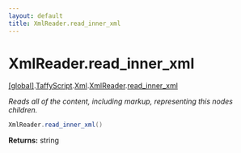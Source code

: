 ```yaml
---
layout: default
title: XmlReader.read_inner_xml
---
```


# XmlReader.read_inner_xml

[\[global\]]({{site.baseurl}}/docs/).[TaffyScript]({{site.baseurl}}/docs/TaffyScript/).[Xml]({{site.baseurl}}/docs/TaffyScript/Xml/).[XmlReader]({{site.baseurl}}/docs/TaffyScript/Xml/XmlReader/).[read_inner_xml]({{site.baseurl}}/docs/TaffyScript/Xml/XmlReader/read_inner_xml/)

_Reads all of the content, including markup, representing this nodes children._

```cs
XmlReader.read_inner_xml()
```

**Returns:** string
